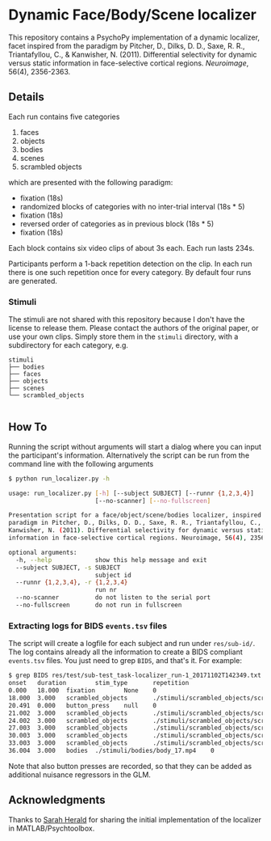 # Dynamic Face/Body/Scene localizer

This repository contains a PsychoPy implementation of a dynamic localizer, 
 facet inspired from the paradigm by Pitcher, D., Dilks, D. D., Saxe, R. R., 
Triantafyllou, C., & Kanwisher, N. (2011). Differential selectivity for dynamic 
versus static information in face-selective cortical regions. 
*Neuroimage*, 56(4), 2356-2363.

## Details
Each run contains five categories

1. faces
2. objects
3. bodies
4. scenes
5. scrambled objects

which are presented with the following paradigm:

- fixation (18s)
- randomized blocks of categories with no inter-trial interval (18s * 5)
- fixation (18s)
- reversed order of categories as in previous block (18s * 5)
- fixation (18s)

Each block contains six video clips of about 3s each.
Each run lasts 234s.

Participants perform a 1-back repetition detection on the clip. In each run 
there is one such repetition once for every category. By default four runs 
are generated.

### Stimuli
The stimuli are not shared with this repository because I don't have the 
license to release them. Please contact the authors of the original paper, 
or use your own clips. Simply store them in the `stimuli` directory, with a 
subdirectory for each category, e.g.

```
stimuli
├── bodies
├── faces
├── objects
├── scenes
└── scrambled_objects


```

## How To
Running the script without arguments will start a dialog where you can input
the participant's information. Alternatively the script can be run from the
command line with the following arguments
  
```bash
$ python run_localizer.py -h

usage: run_localizer.py [-h] [--subject SUBJECT] [--runnr {1,2,3,4}]
                        [--no-scanner] [--no-fullscreen]

Presentation script for a face/object/scene/bodies localizer, inspired by the
paradigm in Pitcher, D., Dilks, D. D., Saxe, R. R., Triantafyllou, C., &
Kanwisher, N. (2011). Differential selectivity for dynamic versus static
information in face-selective cortical regions. Neuroimage, 56(4), 2356-2363.

optional arguments:
  -h, --help            show this help message and exit
  --subject SUBJECT, -s SUBJECT
                        subject id
  --runnr {1,2,3,4}, -r {1,2,3,4}
                        run nr
  --no-scanner          do not listen to the serial port
  --no-fullscreen       do not run in fullscreen

```


### Extracting logs for BIDS `events.tsv` files
The script will create a logfile for each subject and run under 
`res/sub-id/`. The log contains already all the information to create a BIDS
compliant `events.tsv` files. You just need to grep `BIDS`, and that's it. 
For example:

```bash
$ grep BIDS res/test/sub-test_task-localizer_run-1_20171102T142349.txt | awk '{for (i=3; i<NF; i++) printf $i"\t";print $NF}' | head
onset   duration        stim_type       repetition
0.000   18.000  fixation        None    0
18.000  3.000   scrambled_objects       ./stimuli/scrambled_objects/scrambled_obj_17.mp4        0
20.491  0.000   button_press    null    0
21.002  3.000   scrambled_objects       ./stimuli/scrambled_objects/scrambled_flag.mp4  0
24.002  3.000   scrambled_objects       ./stimuli/scrambled_objects/scrambled_digital_mixer.mp4 0
27.003  3.000   scrambled_objects       ./stimuli/scrambled_objects/scrambled_wind_chimes.mp4   0
30.003  3.000   scrambled_objects       ./stimuli/scrambled_objects/scrambled_candle2.mp4       0
33.003  3.000   scrambled_objects       ./stimuli/scrambled_objects/scrambled_inside_piano.mp4  0
36.004  3.000   bodies  ./stimuli/bodies/body_17.mp4    0
```

Note that also button presses are recorded, so that they can be added as 
additional nuisance regressors in the GLM.

## Acknowledgments

Thanks to [Sarah Herald](http://geon.usc.edu/~sarah/) for sharing the 
initial implementation of the localizer in MATLAB/Psychtoolbox.